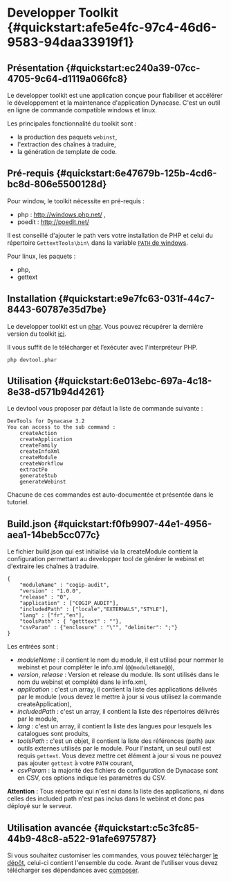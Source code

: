 # Developper Toolkit {#quickstart:afe5e4fc-97c4-46d6-9583-94daa33919f1}

## Présentation {#quickstart:ec240a39-07cc-4705-9c64-d1119a066fc8}

Le developper toolkit est une application conçue pour fiabiliser et accélérer 
le développement et la maintenance d'application Dynacase.
C'est un outil en ligne de commande compatible windows et linux.

Les principales fonctionnalité du toolkit sont :

* la production des paquets `webinst`,
* l'extraction des chaînes à traduire,
* la génération de template de code.

## Pré-requis {#quickstart:6e47679b-125b-4cd6-bc8d-806e5500128d}

Pour window, le toolkit nécessite en pré-requis :

* php : http://windows.php.net/ ,
* poedit : http://poedit.net/

Il est conseillé d'ajouter le path vers votre installation de PHP et celui du répertoire `GettextTools\bin\` dans la variable [`PATH` de windows](http://www.java.com/en/download/help/path.xml).

Pour linux, les paquets :

* php,
* gettext

## Installation {#quickstart:e9e7fc63-031f-44c7-8443-60787e35d7be}

Le developper toolkit est un [phar][php_phar]. Vous pouvez récupérer la dernière version du toolkit [ici][url_toolkit].

Il vous suffit de le télécharger et l’exécuter avec l'interpréteur PHP.

`php devtool.phar`

## Utilisation {#quickstart:6e013ebc-697a-4c18-8e38-d571b94d4261}

Le devtool vous proposer par défaut la liste de commande suivante :

    DevTools for Dynacase 3.2
    You can access to the sub command :
        createAction
        createApplication
        createFamily
        createInfoXml
        createModule
        createWorkflow
        extractPo
        generateStub
        generateWebinst

Chacune de ces commandes est auto-documentée et présentée dans le tutoriel.

## Build.json {#quickstart:f0fb9907-44e1-4956-aea1-14beb5cc077c}

Le fichier build.json qui est initialisé via la createModule contient la configuration permettant au developper tool de générer le webinst et d'extraire les chaînes à traduire.

    {
        "moduleName" : "cogip-audit",
        "version" : "1.0.0",
        "release" : "0",
        "application" : ["COGIP_AUDIT"],
        "includedPath" : ["locale","EXTERNALS","STYLE"],
        "lang" : ["fr","en"],
        "toolsPath" : { "getttext" : ""},
        "csvParam" : {"enclosure" : "\"", "delimiter": ";"}
    }

Les entrées sont :

* *moduleName* : il contient le nom du module, il est utilisé pour nommer le webinst et pour compléter le info.xml (`@@moduleName@@`),
* *version*, *release* : Version et release du module. Ils sont utilisés dans le nom du webinst et complété dans le info.xml,
* *application* : c'est un array, il contient la liste des applications délivrés par le module (vous devez le mettre à jour si vous utilisez la commande createApplication),
* *includedPath* : c'est un array, il contient la liste des répertoires délivrés par le module,
* *lang* : c'est un array, il contient la liste des langues pour lesquels les catalogues sont produits,
* *toolsPath* : c'est un objet, il contient la liste des références (path) aux outils externes utilisés par le module. Pour l'instant, un seul outil est requis `gettext`. Vous devez mettre cet élément à jour si vous ne pouvez pas ajouter `gettext` à votre `PATH` courant,
* *csvParam* : la majorité des fichiers de configuration de Dynacase sont en CSV, ces options indique les paramètres du CSV.

**Attention** : Tous répertoire qui n'est ni dans la liste des applications, ni dans celles des included path n'est pas inclus dans le webinst et donc pas déployé sur le serveur.

## Utilisation avancée {#quickstart:c5c3fc85-44b9-48c8-a522-91afe6975787}

Si vous souhaitez customiser les commandes, vous pouvez télécharger [le dépôt][url_depot], celui-ci contient l'ensemble du code. Avant de l'utiliser vous devez télécharger ses dépendances avec [composer][php_composer].


<!-- links -->
[php_phar]: http://php.net/manual/en/intro.phar.php
[url_toolkit]: https://github.com/cbonnissent/dynacase-devTools/raw/master/devtool.phar
[url_depot]: https://github.com/cbonnissent/dynacase-devTools
[php_composer]: https://getcomposer.org/
